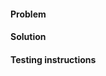#### Problem

<!--
Please describe what is the status/problem before the PR.
-->

#### Solution

<!--
Please describe how this PR improves the situation.
-->

#### Testing instructions

<!--
Add as many details as possible to help others reproduce the issue and test the fix.
"Before / After" screenshots can also be very helpful when the change is visual.
-->

